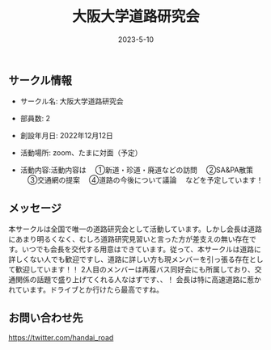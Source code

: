 ﻿---
title: '大阪大学道路研究会'
excerpt: ''
date: '2023-5-10'


ogImage:
  url: '/assets/013/icon.png'
tags:
  - 'サークル'
  
---

## サークル情報
- サークル名: 大阪大学道路研究会
- 部員数: 2
- 創設年月日: 2022年12月12日
- 活動場所: zoom、たまに対面（予定）

- 活動内容:活動内容は
  　①新道・珍道・廃道などの訪問 
  　②SA&PA散策 
  　③交通網の提案 
  　④道路の今後について議論　 
  などを予定しています！

## メッセージ
本サークルは全国で唯一の道路研究会として活動しています。しかし会長は道路にあまり明るくなく、むしろ道路研究見習いと言った方が差支えの無い存在です。いつでも会長を交代する用意はできています。従って、本サークルは道路に詳しくない人でも歓迎ですし、道路に詳しい方も現メンバーを引っ張る存在として歓迎しています！！ 
2人目のメンバーは再履バス同好会にも所属しており、交通関係の話題で盛り上げてくれる人なはずです、、！
会長は特に高速道路に惹かれています。ドライブとか行けたら最高ですね。


## お問い合わせ先
https://twitter.com/handai_road

